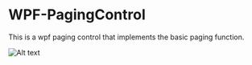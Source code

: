 # WPF-PagingControl

This is a wpf paging control that implements the basic paging function.

![Alt text](https://github.com/306854734/WPF-PagingControl/master/show.png)

